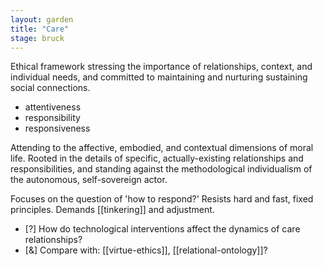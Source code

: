 ```yaml
---  
layout: garden
title: "Care"
stage: bruck
---
```


Ethical framework stressing the importance of relationships, context, and individual needs, and committed to maintaining and nurturing sustaining social connections.

- attentiveness
- responsibility
- responsiveness

Attending to the affective, embodied, and contextual dimensions of moral life. Rooted in the details of specific, actually-existing relationships and responsibilities, and standing against the methodological individualism of the autonomous, self-sovereign actor.

Focuses on the question of 'how to respond?' Resists hard and fast, fixed principles. Demands [[tinkering]] and adjustment.

- [?] How do technological interventions affect the dynamics of care relationships?
- [&] Compare with: [[virtue-ethics]], [[relational-ontology]]?